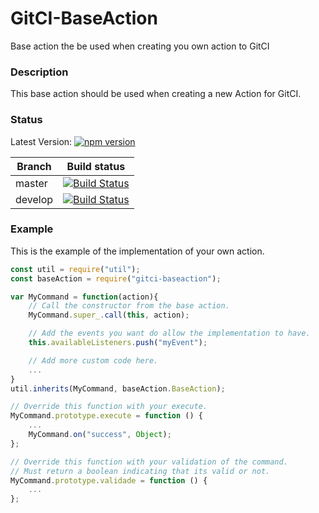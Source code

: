 # GitCI-BaseAction
Base action the be used when creating you own action to GitCI

### Description
This base action should be used when creating a new Action for GitCI.

### Status
Latest Version: [![npm version](https://badge.fury.io/js/gitci-baseaction.svg)](https://badge.fury.io/js/gitci-baseaction)

| Branch   | Build status |
|----------|:------------:|
| master   | [![Build Status](https://travis-ci.org/jmtvms/GitCI-BaseAction.svg?branch=master)](https://travis-ci.org/jmtvms/GitCI-BaseAction)  |
| develop  | [![Build Status](https://travis-ci.org/jmtvms/GitCI-BaseAction.svg?branch=develop)](https://travis-ci.org/jmtvms/GitCI-BaseAction)  |

### Example
This is the example of the implementation of your own action.

```javascript
const util = require("util");
const baseAction = require("gitci-baseaction");

var MyCommand = function(action){
    // Call the constructor from the base action.
    MyCommand.super_.call(this, action);

    // Add the events you want do allow the implementation to have.
    this.availableListeners.push("myEvent");

    // Add more custom code here.
    ...
}
util.inherits(MyCommand, baseAction.BaseAction);

// Override this function with your execute.
MyCommand.prototype.execute = function () {
    ...
    MyCommand.on("success", Object);
};

// Override this function with your validation of the command.
// Must return a boolean indicating that its valid or not.
MyCommand.prototype.validade = function () {
    ...
};
```